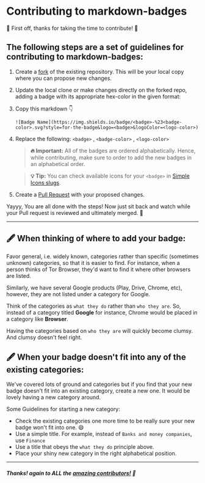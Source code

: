 # Contributing to markdown-badges

:tada: First off, thanks for taking the time to contribute! :tada:

## The following steps are a set of guidelines for contributing to markdown-badges:

1. Create a [fork](https://docs.github.com/en/get-started/quickstart/fork-a-repo) of the existing repository. This will be your local copy where you can propose new changes.
2. Update the local clone or make changes directly on the forked repo, adding a badge with its appropriate hex-color in the given format:

3. Copy this markdown 👇

   `![Badge Name](https://img.shields.io/badge/<badge>-%23<badge-color>.svg?style=for-the-badge&logo=<badge>&logoColor=<logo-color>)`
   
4. Replace the following: `<badge>` , `<badge-color>` , `<logo-color>`

    > **:fire: Important:** All of the badges are ordered alphabetically. Hence, while contributing, make sure to order to add the new badges in an alphabetical order.

    > **:bulb: Tip:** You can check available icons for your `<badge>` in [Simple Icons slugs](https://github.com/simple-icons/simple-icons/blob/develop/slugs.md).

5. Create a [Pull Request](https://docs.github.com/en/get-started/quickstart/contributing-to-projects#making-a-pull-request) with your proposed changes.

Yayyy, You are all done with the steps! Now just sit back and watch while your Pull request is reviewed and ultimately merged. 🎊

<hr />

## 🖋️ When thinking of where to add your badge:
Favor general, i.e. widely known, categories rather than specific (sometimes unknown) categories, so that it is easier to find. For instance, when a person thinks of Tor Browser, they'd want to find it where other browsers are listed.

Similarly, we have several Google products (Play, Drive, Chrome, etc), however, they are not listed under a category for Google.

Think of the categories as `what they do` rather than `who they are`.
So, instead of a category titled **Google** for instance, Chrome would be placed in a category like **Browser**.

Having the categories based on `who they are` will quickly become clumsy. And clumsy doesn't feel right.

## 🖋️ When your badge doesn't fit into any of the existing categories:
We've covered lots of ground and categories but if you find that your new badge doesn't fit into an existing category, create a new one. It would be lovely having a new category around. 

Some Guidelines for starting a new category:
- Check the existing categories one more time to be really sure your new badge won't fit into one. 😄
- Use a simple title. For example, instead of `Banks and money companies`, use `Finance`
- Use a title that obeys the `what they do` principle above.
- Place your shiny new category in the right alphabetical position.

<hr />

##### Thanks! again to ALL the [amazing contributors!](https://github.com/Ileriayo/markdown-badges/graphs/contributors) 🙏
